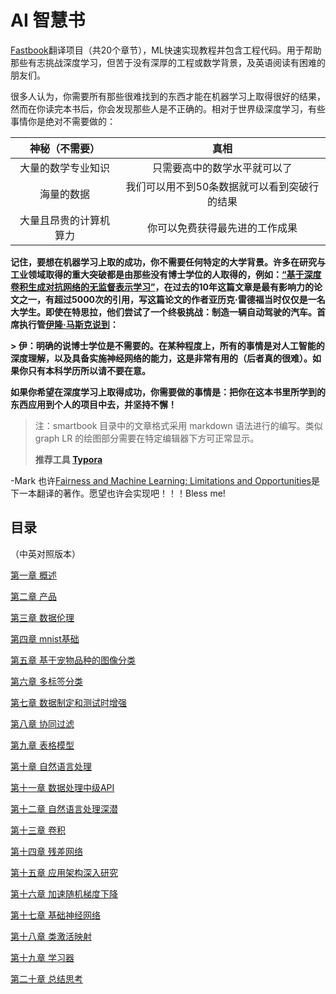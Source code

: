 # AI 智慧书

[Fastbook](https://github.com/fastai/fastbook)翻译项目（共20个章节），ML快速实现教程并包含工程代码。用于帮助那些有志挑战深度学习，但苦于没有深厚的工程或数学背景，及英语阅读有困难的朋友们。

很多人认为，你需要所有那些很难找到的东西才能在机器学习上取得很好的结果，然而在你读完本书后，你会发现那些人是不正确的。相对于世界级深度学习，有些事情你是绝对不需要做的：

|     神秘（不需要）     |                     真相                     |
| :--------------------: | :------------------------------------------: |
|   大量的数学专业知识   |         只需要高中的数学水平就可以了         |
|       海量的数据       | 我们可以用不到50条数据就可以看到突破行的结果 |
| 大量且昂贵的计算机算力 |        你可以免费获得最先进的工作成果        |

**记住，要想在机器学习上取的成功，你不需要任何特定的大学背景。许多在研究与工业领域取得的重大突破都是由那些没有博士学位的人取得的，例如：[“基于深度卷积生成对抗网络的无监督表示学习”](https://arxiv.org/abs/1511.06434)，在过去的10年这篇文章是最有影响力的论文之一，有超过5000次的引用，写这篇论文的作者亚历克·雷德福当时仅仅是一名大学生。即使在特思拉，他们尝试了一个终极挑战：制造一辆自动驾驶的汽车。首席执行管[伊隆·马斯克说到](https://twitter.com/elonmusk/status/1224089444963311616)：**

**> 伊：明确的说博士学位是不需要的。在某种程度上，所有的事情是对人工智能的深度理解，以及具备实施神经网络的能力，这是非常有用的（后者真的很难）。如果你只有本科学历所以请不要在意。**
>
**如果你希望在深度学习上取得成功，你需要做的事情是：把你在这本书里所学到的东西应用到个人的项目中去，并坚持不懈！**
> 注：smartbook 目录中的文章格式采用 markdown 语法进行的编写。类似 graph LR 的绘图部分需要在特定编辑器下方可正常显示。
>
>**推荐工具 [Typora](https://www.typora.io/)**

-Mark 也许[Fairness and Machine Learning: Limitations and Opportunities](https://fairmlbook.org/#course-materials)是下一本翻译的著作。愿望也许会实现吧！！！Bless me!
## 目录
（中英对照版本）

[第一章 概述](./smartbook/cnanden/Fastai-01.md)

[第二章 产品](./smartbook/cnanden/Fastai-02.md)

[第三章 数据伦理](./smartbook/cnanden/Fastai-03.md)

[第四章 mnist基础](./smartbook/cnanden/Fastai-04.md)

[第五章 基于宠物品种的图像分类](./smartbook/cnanden/Fastai-05.md)

[第六章 多标签分类](./smartbook/cnanden/Fastai-06.md)

[第七章 数据制定和测试时增强](./smartbook/cnanden/Fastai-07.md)

[第八章 协同过滤](./smartbook/cnanden/Fastai-08.md)

[第九章 表格模型](./smartbook/cnanden/Fastai-09.md)

[第十章 自然语言处理](./smartbook/cnanden/Fastai_10.md)

[第十一章 数据处理中级API](./smartbook/cnanden/Fastai_11.md)

[第十二章 自然语言处理深潜](./smartbook/cnanden/Fastai_12.md)

[第十三章 卷积](./smartbook/cnanden/Fastai_13.md)

[第十四章 残差网络](./smartbook/cnanden/Fastai_14.md)

[第十五章 应用架构深入研究](./smartbook/cnanden/Fastai_15.md)

[第十六章 加速随机梯度下降](./smartbook/cnanden/Fastai_16.md)

[第十七章 基础神经网络](./smartbook/cnanden/Fastai_17.md)

[第十八章 类激活映射](./smartbook/cnanden/Fastai_18.md)

[第十九章 学习器](./smartbook/cnanden/Fastai_19.md)

[第二十章 总结思考](./smartbook/cnanden/Fastai_20.md)
